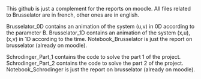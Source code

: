 This github is just a complement for the reports on moodle. All files related to Brusselator are in french, other ones are in english.

Brusselator_0D contains an animation of the system (u,v) in 0D according to the parameter B.
Brusselator_1D contains an animation of the system (x,u),(x,v) in 1D according to the time.
Notebook_Brusselator is just the report on brusselator (already on moodle).

Schrodinger_Part_1 contains the code to solve the part 1 of the project.
Schrodinger_Part_2 contains the code to solve the part 2 of the project.
Notebook_Schrodinger is just the report on brusselator (already on moodle).
